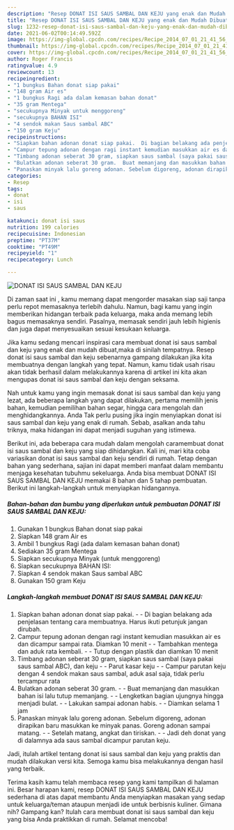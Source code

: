 ```yaml
---
description: "Resep DONAT ISI SAUS SAMBAL DAN KEJU yang enak dan Mudah Dibuat"
title: "Resep DONAT ISI SAUS SAMBAL DAN KEJU yang enak dan Mudah Dibuat"
slug: 1232-resep-donat-isi-saus-sambal-dan-keju-yang-enak-dan-mudah-dibuat
date: 2021-06-02T00:14:49.592Z
image: https://img-global.cpcdn.com/recipes/Recipe_2014_07_01_21_41_56_325_5e0f13b98f763913b6e9/680x482cq70/donat-isi-saus-sambal-dan-keju-foto-resep-utama.jpg
thumbnail: https://img-global.cpcdn.com/recipes/Recipe_2014_07_01_21_41_56_325_5e0f13b98f763913b6e9/680x482cq70/donat-isi-saus-sambal-dan-keju-foto-resep-utama.jpg
cover: https://img-global.cpcdn.com/recipes/Recipe_2014_07_01_21_41_56_325_5e0f13b98f763913b6e9/680x482cq70/donat-isi-saus-sambal-dan-keju-foto-resep-utama.jpg
author: Roger Francis
ratingvalue: 4.9
reviewcount: 13
recipeingredient:
- "1 bungkus Bahan donat siap pakai"
- "148 gram Air es"
- "1 bungkus Ragi ada dalam kemasan bahan donat"
- "35 gram Mentega"
- "secukupnya Minyak untuk menggoreng"
- "secukupnya BAHAN ISI"
- "4 sendok makan Saus sambal ABC"
- "150 gram Keju"
recipeinstructions:
- "Siapkan bahan adonan donat siap pakai.  Di bagian belakang ada penjelasan tentang cara membuatnya. Harus ikuti petunjuk jangan dirubah."
- "Campur tepung adonan dengan ragi instant kemudian masukkan air es dan dicampur sampai rata. Diamkan 10 menit  Tambahkan mentega dan aduk rata kembali.  Tutup dengan plastik dan diamkan 10 menit"
- "Timbang adonan seberat 30 gram, siapkan saus sambal (saya pakai saus sambal ABC), dan keju  Parut kasar keju  Campur parutan keju dengan 4 sendok makan saus sambal, aduk asal saja, tidak perlu tercampur rata"
- "Bulatkan adonan seberat 30 gram.  Buat memanjang dan masukkan bahan isi lalu tutup memanjang.  Lengketkan bagian ujungnya hingga menjadi bulat.  Lakukan sampai adonan habis.  Diamkan selama 1 jam"
- "Panaskan minyak lalu goreng adonan. Sebelum digoreng, adonan dirapikan baru masukkan ke minyak panas. Goreng adonan sampai matang.  Setelah matang, angkat dan tiriskan.  Jadi deh donat yang di dalamnya ada saus sambal dicampur parutan keju."
categories:
- Resep
tags:
- donat
- isi
- saus

katakunci: donat isi saus 
nutrition: 199 calories
recipecuisine: Indonesian
preptime: "PT37M"
cooktime: "PT49M"
recipeyield: "1"
recipecategory: Lunch

---
```



![DONAT ISI SAUS SAMBAL DAN KEJU](https://img-global.cpcdn.com/recipes/Recipe_2014_07_01_21_41_56_325_5e0f13b98f763913b6e9/680x482cq70/donat-isi-saus-sambal-dan-keju-foto-resep-utama.jpg)

Di zaman  saat ini , kamu memang dapat mengorder masakan siap saji tanpa perlu repot memasaknya terlebih dahulu. Namun, bagi kamu yang ingin memberikan hidangan terbaik pada keluarga, maka anda memang lebih bagus memasaknya sendiri. Pasalnya, memasak sendiri jauh lebih higienis dan juga dapat menyesuaikan sesuai kesukaan keluarga.

Jika kamu sedang mencari inspirasi cara membuat donat isi saus sambal dan keju yang enak dan mudah dibuat,maka di sinilah tempatnya. Resep donat isi saus sambal dan keju  sebenarnya gampang dilakukan jika kita membuatnya dengan langkah yang tepat. Namun, kamu tidak usah risau akan tidak berhasil dalam melakukannya 
karena di artikel ini kita akan mengupas donat isi saus sambal dan keju dengan seksama.  



Nah untuk kamu yang ingin memasak donat isi saus sambal dan keju yang lezat, ada beberapa langkah yang dapat dilakukan, pertama memilih jenis bahan, kemudian pemilihan bahan segar, hingga cara mengolah dan menghidangkannya. Anda Tak perlu pusing jika ingin menyiapkan donat isi saus sambal dan keju yang enak di rumah. Sebab, asalkan anda  tahu triknya, maka hidangan ini dapat menjadi suguhan yang istimewa.

Berikut ini, ada beberapa cara mudah dalam mengolah caramembuat donat isi saus sambal dan keju yang siap dihidangkan. Kali ini, mari kita coba variasikan donat isi saus sambal dan keju sendiri di rumah. Tetap dengan bahan yang sederhana, sajian ini dapat memberi manfaat dalam membantu menjaga kesehatan tubuhmu sekeluarga. Anda bisa membuat DONAT ISI SAUS SAMBAL DAN KEJU memakai 8 bahan dan 5 tahap pembuatan. Berikut ini langkah-langkah untuk menyiapkan hidangannya.

<!--inarticleads1-->

##### Bahan-bahan dan bumbu yang diperlukan untuk pembuatan DONAT ISI SAUS SAMBAL DAN KEJU:

1. Gunakan 1 bungkus Bahan donat siap pakai
1. Siapkan 148 gram Air es
1. Ambil 1 bungkus Ragi (ada dalam kemasan bahan donat)
1. Sediakan 35 gram Mentega
1. Siapkan secukupnya Minyak (untuk menggoreng)
1. Siapkan secukupnya BAHAN ISI:
1. Siapkan 4 sendok makan Saus sambal ABC
1. Gunakan 150 gram Keju




<!--inarticleads2-->

##### Langkah-langkah membuat DONAT ISI SAUS SAMBAL DAN KEJU:

1. Siapkan bahan adonan donat siap pakai. -  - Di bagian belakang ada penjelasan tentang cara membuatnya. Harus ikuti petunjuk jangan dirubah.
1. Campur tepung adonan dengan ragi instant kemudian masukkan air es dan dicampur sampai rata. Diamkan 10 menit -  - Tambahkan mentega dan aduk rata kembali. -  - Tutup dengan plastik dan diamkan 10 menit
1. Timbang adonan seberat 30 gram, siapkan saus sambal (saya pakai saus sambal ABC), dan keju -  - Parut kasar keju -  - Campur parutan keju dengan 4 sendok makan saus sambal, aduk asal saja, tidak perlu tercampur rata
1. Bulatkan adonan seberat 30 gram. -  - Buat memanjang dan masukkan bahan isi lalu tutup memanjang. -  - Lengketkan bagian ujungnya hingga menjadi bulat. -  - Lakukan sampai adonan habis. -  - Diamkan selama 1 jam
1. Panaskan minyak lalu goreng adonan. Sebelum digoreng, adonan dirapikan baru masukkan ke minyak panas. Goreng adonan sampai matang. -  - Setelah matang, angkat dan tiriskan. -  - Jadi deh donat yang di dalamnya ada saus sambal dicampur parutan keju.




Jadi, itulah artikel tentang  donat isi saus sambal dan keju  yang praktis dan mudah dilakukan versi kita. Semoga kamu bisa melakukannya dengan hasil yang terbaik. 

Terima kasih kamu telah membaca resep yang kami tampilkan di halaman ini. Besar harapan kami, resep  DONAT ISI SAUS SAMBAL DAN KEJU sederhana di atas dapat membantu Anda menyiapkan masakan yang sedap untuk keluarga/teman ataupun menjadi ide untuk berbisnis kuliner. Gimana nih? Gampang kan? Itulah cara membuat donat isi saus sambal dan keju yang bisa Anda praktikkan di rumah. Selamat mencoba!

